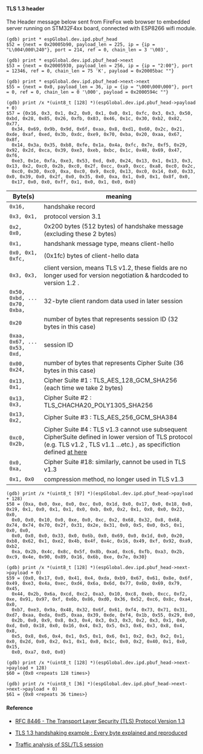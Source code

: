 #### TLS 1.3 header
The  Header message below sent from FireFox web browser to embedded server running on STM32F4xx board, connected with ESP8266 wifi module.

```
(gdb) print * espGlobal.dev.ipd.pbuf_head 
$52 = {next = 0x20005b90, payload_len = 225, ip = {ip = "L\004\000\240"}, port = 214, ref = 0, chain_len = 3 '\003',

(gdb) print * espGlobal.dev.ipd.pbuf_head->next 
$53 = {next = 0x20005930, payload_len = 256, ip = {ip = "2:00"}, port = 12346, ref = 0, chain_len = 75 'K', payload = 0x20005bac ""}

(gdb) print * espGlobal.dev.ipd.pbuf_head->next->next 
$55 = {next = 0x0, payload_len = 36, ip = {ip = "\000\000\000"}, port = 0, ref = 0, chain_len = 0 '\000', payload = 0x2000594c ""}

```

```
(gdb) print /x *(uint8_t [128] *)(espGlobal.dev.ipd.pbuf_head->payload + 0)
$57 = {0x16, 0x3, 0x1, 0x2, 0x0, 0x1, 0x0, 0x1, 0xfc, 0x3, 0x3, 0x50, 0xbd, 0x28, 0x85, 0x26, 0xfb, 0x83, 0x46, 0x1c, 0x30, 0xb2, 0x82, 0x77, 
  0x34, 0x69, 0x9b, 0x9d, 0x6f, 0xaa, 0x8, 0xd1, 0x60, 0x2c, 0x21, 0xde, 0xaf, 0xed, 0x3b, 0xdc, 0xe9, 0x70, 0xba, 0x20, 0xaa, 0x67, 0x8f, 
  0x14, 0x3a, 0x35, 0xb8, 0xfe, 0x1a, 0x4a, 0xfc, 0x7e, 0xf5, 0x29, 0x92, 0x2d, 0xca, 0x39, 0xe3, 0xeb, 0xbc, 0x1c, 0x48, 0x69, 0x47, 0xf6, 
  0xe3, 0x1e, 0xfa, 0xe3, 0x53, 0xd, 0x0, 0x24, 0x13, 0x1, 0x13, 0x3, 0x13, 0x2, 0xc0, 0x2b, 0xc0, 0x2f, 0xcc, 0xa9, 0xcc, 0xa8, 0xc0, 0x2c, 
  0xc0, 0x30, 0xc0, 0xa, 0xc0, 0x9, 0xc0, 0x13, 0xc0, 0x14, 0x0, 0x33, 0x0, 0x39, 0x0, 0x2f, 0x0, 0x35, 0x0, 0xa, 0x1, 0x0, 0x1, 0x8f, 0x0, 
  0x17, 0x0, 0x0, 0xff, 0x1, 0x0, 0x1, 0x0, 0x0}
  ```
| Byte(s) | meaning |
|---------|---------|
| `0x16,`           | handshake record |
| `0x3, 0x1,`       |  protocol version 3.1 |
| `0x2,  0x0,`      |  0x200 bytes (512 bytes) of handshake message (excluding these 2 bytes) |
| `0x1, `           | handshank message type, means client-hello|
| `0x0, 0x1, 0xfc,` | (0x1fc) bytes of client-hello data|
| `0x3, 0x3,`       | client version, means TLS v1.2, these fields are no longer used for version negotiation & hardcoded to version 1.2 .|
| `0x50, 0xbd, ... 0x70, 0xba,` | 32-byte client random data used in later session |
| `0x20`                        | number of bytes that represents session ID (32 bytes in this case) |
| `0xaa, 0x67, ... 0x53, 0xd,`  | session ID |
| `0x00, 0x24, `  | number of bytes that represents Cipher Suite (36 bytes in this case) |
| `0x13, 0x1,`    | Cipher Suite #1 : TLS_AES_128_GCM_SHA256 (each time we take 2 bytes)  |
| `0x13, 0x3,`    | Cipher Suite #2 : TLS_CHACHA20_POLY1305_SHA256  |
| `0x13, 0x2,`    | Cipher Suite #3 : TLS_AES_256_GCM_SHA384 |
| `0xc0, 0x2b,`   | Cipher Suite #4 :  TLS v1.3 cannot use subsequent CipherSuite defined in lower version of TLS protocol (e.g. TLS v1.2 , TLS v1.1 ...etc.) , as specifiction defined [at here](https://tools.ietf.org/html/rfc8446#appendix-B.4) |
| `0x0,  0xa,`    | Cipher Suite #18: similarly, cannot be used in TLS v1.3 |
| `0x1, 0x0`   | compression method, no longer used in TLS v1.3 |
  
  
```
(gdb) print /x *(uint8_t [97] *)(espGlobal.dev.ipd.pbuf_head->payload + 128)
$58 = {0xa, 0x0, 0xe, 0x0, 0xc, 0x0, 0x1d, 0x0, 0x17, 0x0, 0x18, 0x0, 0x19, 0x1, 0x0, 0x1, 0x1, 0x0, 0xb, 0x0, 0x2, 0x1, 0x0, 0x0, 0x23, 0x0, 
  0x0, 0x0, 0x10, 0x0, 0xe, 0x0, 0xc, 0x2, 0x68, 0x32, 0x8, 0x68, 0x74, 0x74, 0x70, 0x2f, 0x31, 0x2e, 0x31, 0x0, 0x5, 0x0, 0x5, 0x1, 0x0, 0x0, 
  0x0, 0x0, 0x0, 0x33, 0x0, 0x6b, 0x0, 0x69, 0x0, 0x1d, 0x0, 0x20, 0xb8, 0x62, 0x1, 0xe2, 0x4b, 0x4f, 0x4c, 0x16, 0x49, 0xf, 0x92, 0xa9, 0xb2, 
  0xa, 0x2b, 0x4c, 0x8c, 0x5f, 0x8b, 0xad, 0xc6, 0xfb, 0xa3, 0x2b, 0xc9, 0x4e, 0x90, 0x89, 0x16, 0x6b, 0xe, 0x7e, 0x30}
```

```
(gdb) print /x *(uint8_t [128] *)(espGlobal.dev.ipd.pbuf_head->next->payload + 0)
$59 = {0x0, 0x17, 0x0, 0x41, 0x4, 0xda, 0xb9, 0x67, 0x61, 0x8e, 0x6f, 0x49, 0xe3, 0x4a, 0xec, 0xd4, 0x6a, 0x6d, 0x77, 0x6b, 0x69, 0x79, 0x45, 
  0x44, 0x2b, 0x6a, 0xcd, 0xc2, 0xa3, 0x10, 0xc8, 0xeb, 0xcc, 0xf2, 0xe, 0x91, 0x97, 0xf, 0x6b, 0x86, 0xd0, 0x36, 0x52, 0xc6, 0x8c, 0xa4, 0x0, 
  0xb7, 0xe3, 0x9a, 0x48, 0x32, 0x6f, 0x61, 0xf4, 0x73, 0x71, 0x31, 0xd7, 0xaa, 0xda, 0xd5, 0xaa, 0x39, 0xde, 0xf4, 0x1b, 0x55, 0x29, 0x0, 
  0x2b, 0x0, 0x9, 0x8, 0x3, 0x4, 0x3, 0x3, 0x3, 0x2, 0x3, 0x1, 0x0, 0xd, 0x0, 0x18, 0x0, 0x16, 0x4, 0x3, 0x5, 0x3, 0x6, 0x3, 0x8, 0x4, 0x8, 
  0x5, 0x8, 0x6, 0x4, 0x1, 0x5, 0x1, 0x6, 0x1, 0x2, 0x3, 0x2, 0x1, 0x0, 0x2d, 0x0, 0x2, 0x1, 0x1, 0x0, 0x1c, 0x0, 0x2, 0x40, 0x1, 0x0, 0x15, 
  0x0, 0xa7, 0x0, 0x0}
```


```
(gdb) print /x *(uint8_t [128] *)(espGlobal.dev.ipd.pbuf_head->next->payload + 128)
$60 = {0x0 <repeats 128 times>}

(gdb) print /x *(uint8_t [36] *)(espGlobal.dev.ipd.pbuf_head->next->next->payload + 0)
$61 = {0x0 <repeats 36 times>}

```



#### Reference
* [RFC 8446 - The Transport Layer Security (TLS) Protocol Version 1.3](https://tools.ietf.org/html/rfc8446)

* [TLS 1.3 handshaking example : Every byte explained and reproduced](https://tls13.ulfheim.net/)

* [Traffic analysis of SSL/TLS session](http://blog.fourthbit.com/2014/12/23/traffic-analysis-of-an-ssl-slash-tls-session)


